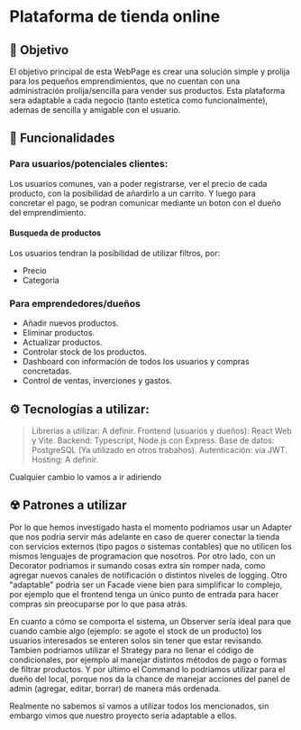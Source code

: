 # Plataforma de tienda online

## 🚀 Objetivo
El objetivo principal de esta WebPage es crear una solución simple y prolija para los pequeños emprendimientos, que no cuentan con una administración prolija/sencilla para vender sus productos. Esta plataforma sera adaptable a cada negocio (tanto estetica como funcionalmente), ademas de sencilla y amigable con el usuario. 


## 🔑 Funcionalidades
### Para usuarios/potenciales clientes:
Los usuarios comunes, van a poder registrarse, ver el precio de cada producto, con la posibilidad de añardirlo a un carrito. Y luego para concretar el pago, se podran comunicar mediante un boton con el dueño del emprendimiento.

#### Busqueda de productos
Los usuarios tendran la posibilidad de utilizar filtros, por:
- Precio
- Categoria

### Para emprendedores/dueños
- Añadir nuevos productos.
- Eliminar productos.
- Actualizar productos.
- Controlar stock de los productos.
- Dashboard con información de todos los usuarios y compras concretadas.
- Control de ventas, inverciones y gastos.

## ⚙️ Tecnologías a utilizar:
> Librerias a utilizar: A definir.
> Frontend (usuarios y dueños): React Web y Vite.
> Backend: Typescript, Node.js con Express.
> Base de datos: PostgreSQL (Ya utilizado en otros trabahos).
> Autenticación: via JWT.
> Hosting: A definir.

Cualquier cambio lo vamos a ir adiriendo

## ☢ Patrones a utilizar
Por lo que hemos investigado hasta el momento podriamos usar un Adapter que nos podria servir más adelante en caso de querer conectar la tienda con servicios externos (tipo pagos o sistemas contables) que no utilicen los mismos lenguajes de programacion que nosotros. Por otro lado, con un Decorator podriamos ir sumando cosas extra sin romper nada, como agregar nuevos canales de notificación o distintos niveles de logging. Otro "adaptable" podria ser un Facade viene bien para simplificar lo complejo, por ejemplo que el frontend tenga un único punto de entrada para hacer compras sin preocuparse por lo que pasa atrás.

En cuanto a cómo se comporta el sistema, un Observer sería ideal para que cuando cambie algo (ejemplo: se agote el stock de un producto) los usuarios interesados se enteren solos sin tener que estar revisando. Tambien podriamos utilizar el Strategy para no llenar el código de condicionales, por ejemplo al manejar distintos métodos de pago o formas de filtrar productos. Y por ultimo el Command lo podriamos utilizar para el dueño del local, porque nos da la chance de manejar acciones del panel de admin (agregar, editar, borrar) de manera más ordenada.

Realmente no sabemos si vamos a utilizar todos los mencionados, sin embargo vimos que nuestro proyecto seria adaptable a ellos.